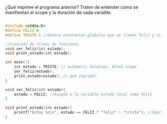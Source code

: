 ¿Qué imprime el programa anterior? Traten de entender cómo se manifiestan el scope y
la duración de cada variable.

```c

#include <stdio.h>
#define FELIZ 0
#define TRISTE 1 //Genera constantes globales que se llaman feliz y triste

//Creación de firmas de funciones
void ser_feliz(int estado); 
void print_estado(int estado);

int main(){
    int estado = TRISTE; // automatic duration. Block scope
    ser_feliz(estado);
    print_estado(estado); // qué imprime?
}

void ser_feliz(int estado){
    estado = FELIZ; //Asigna a la variable estado local como feliz
}

void print_estado(int estado){
    printf("Estoy %s\n", estado == FELIZ ? "feliz" : "triste"); //Imprimmi estoy triste
}
```